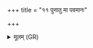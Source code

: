 +++
title = "११ पुनातु मा पवमानः"

+++
<details><summary>मूलम् (GR)</summary>

पुनातु मा पवमानः  
क्रत्वे दक्षाय जीवसे ।  
ज्योक् च सूर्याय दृशे ॥
</details>